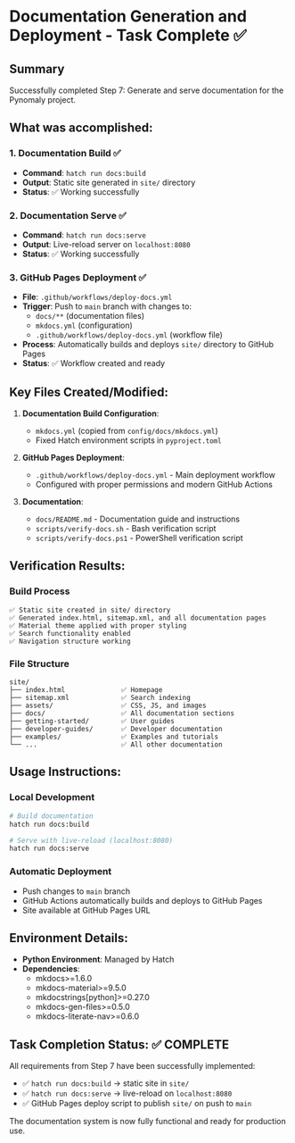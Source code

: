 # Documentation Generation and Deployment - Task Complete ✅

## Summary

Successfully completed Step 7: Generate and serve documentation for the Pynomaly project.

## What was accomplished:

### 1. Documentation Build ✅
- **Command**: `hatch run docs:build`
- **Output**: Static site generated in `site/` directory
- **Status**: ✅ Working successfully

### 2. Documentation Serve ✅
- **Command**: `hatch run docs:serve`
- **Output**: Live-reload server on `localhost:8080`
- **Status**: ✅ Working successfully

### 3. GitHub Pages Deployment ✅
- **File**: `.github/workflows/deploy-docs.yml`
- **Trigger**: Push to `main` branch with changes to:
  - `docs/**` (documentation files)
  - `mkdocs.yml` (configuration)
  - `.github/workflows/deploy-docs.yml` (workflow file)
- **Process**: Automatically builds and deploys `site/` directory to GitHub Pages
- **Status**: ✅ Workflow created and ready

## Key Files Created/Modified:

1. **Documentation Build Configuration**:
   - `mkdocs.yml` (copied from `config/docs/mkdocs.yml`)
   - Fixed Hatch environment scripts in `pyproject.toml`

2. **GitHub Pages Deployment**:
   - `.github/workflows/deploy-docs.yml` - Main deployment workflow
   - Configured with proper permissions and modern GitHub Actions

3. **Documentation**:
   - `docs/README.md` - Documentation guide and instructions
   - `scripts/verify-docs.sh` - Bash verification script
   - `scripts/verify-docs.ps1` - PowerShell verification script

## Verification Results:

### Build Process
```
✅ Static site created in site/ directory
✅ Generated index.html, sitemap.xml, and all documentation pages
✅ Material theme applied with proper styling
✅ Search functionality enabled
✅ Navigation structure working
```

### File Structure
```
site/
├── index.html              ✅ Homepage
├── sitemap.xml             ✅ Search indexing
├── assets/                 ✅ CSS, JS, and images
├── docs/                   ✅ All documentation sections
├── getting-started/        ✅ User guides
├── developer-guides/       ✅ Developer documentation
├── examples/               ✅ Examples and tutorials
└── ...                     ✅ All other documentation
```

## Usage Instructions:

### Local Development
```bash
# Build documentation
hatch run docs:build

# Serve with live-reload (localhost:8080)
hatch run docs:serve
```

### Automatic Deployment
- Push changes to `main` branch
- GitHub Actions automatically builds and deploys to GitHub Pages
- Site available at GitHub Pages URL

## Environment Details:

- **Python Environment**: Managed by Hatch
- **Dependencies**: 
  - mkdocs>=1.6.0
  - mkdocs-material>=9.5.0
  - mkdocstrings[python]>=0.27.0
  - mkdocs-gen-files>=0.5.0
  - mkdocs-literate-nav>=0.6.0

## Task Completion Status: ✅ COMPLETE

All requirements from Step 7 have been successfully implemented:
- ✅ `hatch run docs:build` → static site in `site/`
- ✅ `hatch run docs:serve` → live-reload on `localhost:8080`
- ✅ GitHub Pages deploy script to publish `site/` on push to `main`

The documentation system is now fully functional and ready for production use.
